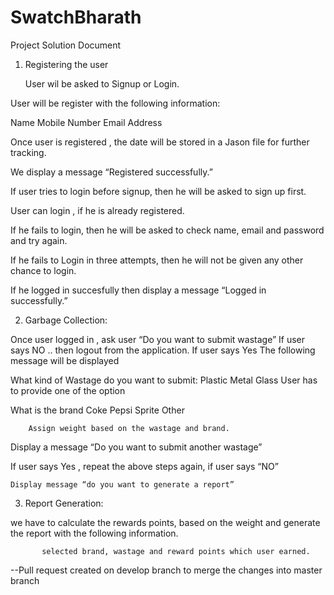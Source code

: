 # SwatchBharath

Project Solution Document

1) Registering the user 
 
    User wil be asked to Signup or Login.
    
  User will be register with the following information:

   Name
   Mobile Number
   Email Address
   
Once user is registered , the date will be stored in a Jason file for further tracking.

We display a message “Registered successfully.”
 
If user tries to login before signup, then he will be asked to sign up first.

User can login , if he is already registered.

If he fails to login, then he will be asked to check name, email and password and try again.

If he fails to Login in three attempts, then he will not be given any other chance to login.
    
 If he logged in succesfully then display a message “Logged in successfully.”
 
2) Garbage Collection:

  Once user logged in , ask user “Do you want to submit wastage”
  If user says NO .. then logout from the application. 
  If user says Yes The following message will be displayed

What kind of Wastage do you want to submit:
    Plastic
    Metal
    Glass
  User has to provide one of the option
  
  What is the brand 
    Coke
    Pepsi
    Sprite
    Other

        Assign weight based on the wastage and brand.

  Display a message “Do you want to submit another wastage”

  If user says  Yes , repeat the above steps again, if user says “NO” 

    Display message “do you want to generate a report” 
 

3) Report Generation:

we have to calculate the rewards points, based on the weight and generate the report with the following information.

           selected brand, wastage and reward points which user earned.
           
--Pull request created on develop branch to merge the changes into master branch

